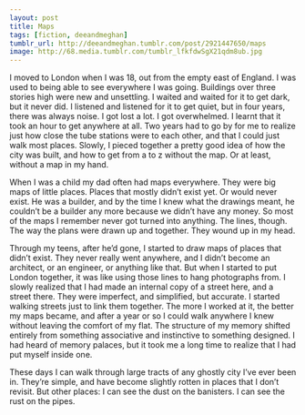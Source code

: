 ```yaml
---
layout: post
title: Maps
tags: [fiction, deeandmeghan]
tumblr_url: http://deeandmeghan.tumblr.com/post/2921447650/maps
image: http://68.media.tumblr.com/tumblr_lfkfdwSgX21qdm8ub.jpg
---
```


I moved to London when I was 18, out from the empty east of England. I was used to being able to see everywhere I was going. Buildings over three stories high were new and unsettling. I waited and waited for it to get dark, but it never did. I listened and listened for it to get quiet, but in four years, there was always noise. I got lost a lot. I got overwhelmed. I learnt that it took an hour to get anywhere at all. Two years had to go by for me to realize just how close the tube stations were to each other, and that I could just walk most places. Slowly, I pieced together a pretty good idea of how the city was built, and how to get from a to z without the map. Or at least, without a map in my hand.
<!--more-->
When I was a child my dad often had maps everywhere. They were big maps of little places. Places that mostly didn’t exist yet. Or would never exist. He was a builder, and by the time I knew what the drawings meant, he couldn’t be a builder any more because we didn’t have any money. So most of the maps I remember never got turned into anything. The lines, though. The way the plans were drawn up and together. They wound up in my head.

Through my teens, after he’d gone, I started to draw maps of places that didn’t exist. They never really went anywhere, and I didn’t become an architect, or an engineer, or anything like that. But when I started to put London together, it was like using those lines to hang photographs from. I slowly realized that I had made an internal copy of a street here, and a street there. They were imperfect, and simplified, but accurate. I started walking streets just to link them together. The more I worked at it, the better my maps became, and after a year or so I could walk anywhere I knew without leaving the comfort of my flat. The structure of my memory shifted entirely from something associative and instinctive to something designed. I had heard of memory palaces, but it took me a long time to realize that I had put myself inside one. 

These days I can walk through large tracts of any ghostly city I’ve ever been in. They’re simple, and have become slightly rotten in places that I don’t revisit. But other places: I can see the dust on the banisters. I can see the rust on the pipes.
